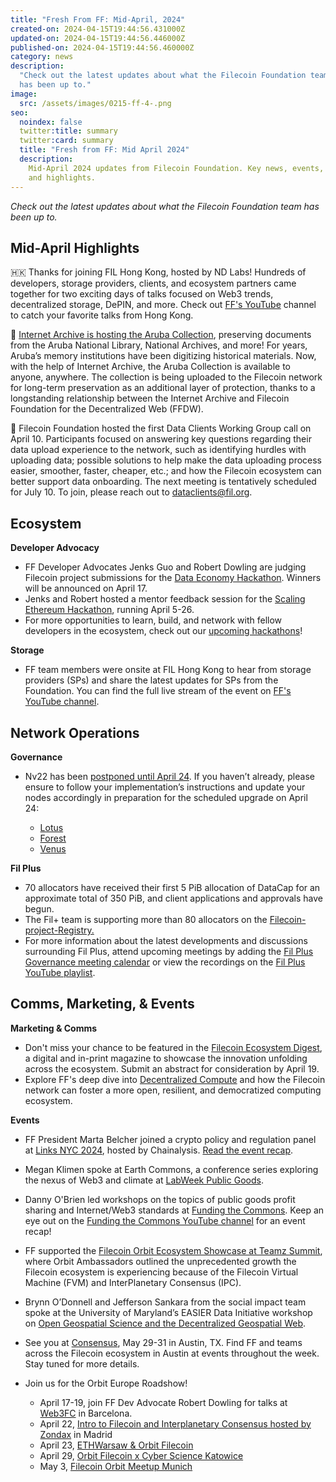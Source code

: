 ```yaml
---
title: "Fresh From FF: Mid-April, 2024"
created-on: 2024-04-15T19:44:56.431000Z
updated-on: 2024-04-15T19:44:56.446000Z
published-on: 2024-04-15T19:44:56.460000Z
category: news
description:
  "Check out the latest updates about what the Filecoin Foundation team
  has been up to."
image:
  src: /assets/images/0215-ff-4-.png
seo:
  noindex: false
  twitter:title: summary
  twitter:card: summary
  title: "Fresh from FF: Mid April 2024"
  description:
    Mid-April 2024 updates from Filecoin Foundation. Key news, events,
    and highlights.
---
```


_Check out the latest updates about what the Filecoin Foundation team has been up to._

## Mid-April Highlights

🇭🇰 Thanks for joining FIL Hong Kong, hosted by ND Labs! Hundreds of developers, storage providers, clients, and ecosystem partners came together for two exciting days of talks focused on Web3 trends, decentralized storage, DePIN, and more. Check out [FF's YouTube](https://www.youtube.com/@filecoinfoundation) channel to catch your favorite talks from Hong Kong.

💾 [Internet Archive is hosting the Aruba Collection](https://blog.archive.org/2024/04/08/aruba-launches-digital-heritage-portal-preserving-its-history-and-culture-for-global-access/), preserving documents from the Aruba National Library, National Archives, and more! For years, Aruba’s memory institutions have been digitizing historical materials. Now, with the help of Internet Archive, the Aruba Collection is available to anyone, anywhere. The collection is being uploaded to the Filecoin network for long-term preservation as an additional layer of protection, thanks to a longstanding relationship between the Internet Archive and Filecoin Foundation for the Decentralized Web (FFDW).

💼 Filecoin Foundation hosted the first Data Clients Working Group call on April 10. Participants focused on answering key questions regarding their data upload experience to the network, such as identifying hurdles with uploading data; possible solutions to help make the data uploading process easier, smoother, faster, cheaper, etc.; and how the Filecoin ecosystem can better support data onboarding. The next meeting is tentatively scheduled for July 10. To join, please reach out to [dataclients@fil.org](dataclients@fil.org).

## Ecosystem

**Developer Advocacy**

- FF Developer Advocates Jenks Guo and Robert Dowling are judging Filecoin project submissions for the [Data Economy Hackathon](https://dorahacks.io/hackathon/filecoin-data-economy/detail#key-dates). Winners will be announced on April 17.
- Jenks and Robert hosted a mentor feedback session for the [Scaling Ethereum Hackathon](https://ethglobal.com/events/scaling2024/prizes/filecoin), running April 5-26.
- For more opportunities to learn, build, and network with fellow developers in the ecosystem, check out our [upcoming hackathons](http://hackathons.filecoin.io/)!

**Storage**

- FF team members were onsite at FIL Hong Kong to hear from storage providers (SPs) and share the latest updates for SPs from the Foundation. You can find the full live stream of the event on [FF's YouTube channel](https://www.youtube.com/@filecoinfoundation/streams).

## Network Operations

**Governance**

- Nv22 has been [postponed until April 24](https://twitter.com/fil_gov/status/1777386747023724707). If you haven’t already, please ensure to follow your implementation’s instructions and update your nodes accordingly in preparation for the scheduled upgrade on April 24: [](https://github.com/filecoin-project/lotus/releases/tag/v1.26.2)

  - [Lotus](https://github.com/filecoin-project/lotus/releases/tag/v1.26.2)
  - [Forest](https://github.com/ChainSafe/forest/releases/tag/v0.17.2)
  - [Venus](https://venus.filecoin.io/operation/nv22-upgrade.html)

**Fil Plus**

- 70 allocators have received their first 5 PiB allocation of DataCap for an approximate total of 350 PiB, and client applications and approvals have begun.
- The Fil+ team is supporting more than 80 allocators on the [Filecoin-project-Registry.](https://github.com/filecoin-project/Allocator-Registry/issues)
- For more information about the latest developments and discussions surrounding Fil Plus, attend upcoming meetings by adding the [Fil Plus Governance meeting calendar](https://calendar.google.com/calendar/u/1?cid=Y19rMWdrZm9vbTE3ZzBqOGM2YmFtNnVmNDNqMEBncm91cC5jYWxlbmRhci5nb29nbGUuY29t) or view the recordings on the [Fil Plus YouTube playlist](https://www.youtube.com/playlist?list=PLp3zrT1ewY0kYN1hJpERMUxTCbFC4yZwN).

## Comms, Marketing, & Events

**Marketing & Comms**

- Don't miss your chance to be featured in the [Filecoin Ecosystem Digest](https://airtable.com/appQReX5uAegC0yom/pagoKQqs5z4LCWleW/form), a digital and in-print magazine to showcase the innovation unfolding across the ecosystem. Submit an abstract for consideration by April 19.
- Explore FF's deep dive into [Decentralized Compute](https://fil.org/blog/unleashing-the-power-of-decentralized-compute-with-filecoin/) and how the Filecoin network can foster a more open, resilient, and democratized computing ecosystem.

**Events**

- FF President Marta Belcher joined a crypto policy and regulation panel at [Links NYC 2024](https://www.chainalysis.com/links-nyc/), hosted by Chainalysis. [Read the event recap](https://www.chainalysis.com/blog/links-nyc-2024-day1/).
- Megan Klimen spoke at Earth Commons, a conference series exploring the nexus of Web3 and climate at [LabWeek Public Goods](https://www.labweek.io/24-pg).
- Danny O'Brien led workshops on the topics of public goods profit sharing and Internet/Web3 standards at [Funding the Commons](https://fil.org/events/funding-the-commons). Keep an eye out on the [Funding the Commons YouTube channel](https://www.youtube.com/@Funding-the-Commons/videos) for an event recap!
- FF supported the [Filecoin Orbit Ecosystem Showcase at Teamz Summit](https://lu.ma/fil-teamz), where Orbit Ambassadors outlined the unprecedented growth the Filecoin ecosystem is experiencing because of the Filecoin Virtual Machine (FVM) and InterPlanetary Consensus (IPC).
- Brynn O’Donnell and Jefferson Sankara from the social impact team spoke at the University of Maryland’s EASIER Data Initiative workshop on [Open Geospatial Science and the Decentralized Geospatial Web](https://workshop.easierdata.org/).
- See you at [Consensus](https://consensus2024.coindesk.com/), May 29-31 in Austin, TX. Find FF and teams across the Filecoin ecosystem in Austin at events throughout the week. Stay tuned for more details.
- Join us for the Orbit Europe Roadshow!

  - April 17-19, join FF Dev Advocate Robert Dowling for talks at [Web3FC](https://web3fc.xyz/) in Barcelona.
  - April 22, [Intro to Filecoin and Interplanetary Consensus hosted by Zondax](https://www.eventbrite.com/e/filecoin-orbit-meetup-intro-to-filecoin-and-interplanetary-consensus-tickets-867725569537?aff=oddtdtcreator) in Madrid
  - April 23, [ETHWarsaw & Orbit Filecoin](https://www.eventbrite.com/e/ethwarsaw-orbit-filecoin-tickets-873379029187?aff=oddtdtc[%85]eVhMFk3tu5hHSWso2QesU1Z4F_iBAy_9Luj8cPx6pGPwvmOq3wfvfFQ8SCN)
  - April 29, [Orbit Filecoin x Cyber Science Katowice](https://www.eventbrite.com/e/orbit-filecoin-x-cyber-science-katowice-tickets-872433832077?aff=oddtdtcreator)
  - May 3, [Filecoin Orbit Meetup Munich](https://lu.ma/fil-munich)
